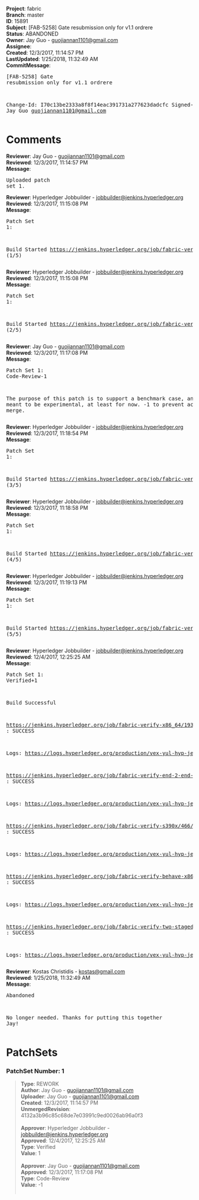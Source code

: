 <strong>Project</strong>: fabric<br><strong>Branch</strong>: master<br><strong>ID</strong>: 15891<br><strong>Subject</strong>: [FAB-5258] Gate resubmission only for v1.1 ordrere<br><strong>Status</strong>: ABANDONED<br><strong>Owner</strong>: Jay Guo - guojiannan1101@gmail.com<br><strong>Assignee</strong>:<br><strong>Created</strong>: 12/3/2017, 11:14:57 PM<br><strong>LastUpdated</strong>: 1/25/2018, 11:32:49 AM<br><strong>CommitMessage</strong>:<br><pre>[FAB-5258] Gate resubmission only for v1.1 ordrere

Change-Id: I70c13be2333a8f8f14eac391731a277623dadcfc
Signed-off-by: Jay Guo <guojiannan1101@gmail.com>
</pre><h1>Comments</h1><strong>Reviewer</strong>: Jay Guo - guojiannan1101@gmail.com<br><strong>Reviewed</strong>: 12/3/2017, 11:14:57 PM<br><strong>Message</strong>: <pre>Uploaded patch set 1.</pre><strong>Reviewer</strong>: Hyperledger Jobbuilder - jobbuilder@jenkins.hyperledger.org<br><strong>Reviewed</strong>: 12/3/2017, 11:15:08 PM<br><strong>Message</strong>: <pre>Patch Set 1:

Build Started https://jenkins.hyperledger.org/job/fabric-verify-x86_64/19325/ (1/5)</pre><strong>Reviewer</strong>: Hyperledger Jobbuilder - jobbuilder@jenkins.hyperledger.org<br><strong>Reviewed</strong>: 12/3/2017, 11:15:08 PM<br><strong>Message</strong>: <pre>Patch Set 1:

Build Started https://jenkins.hyperledger.org/job/fabric-verify-s390x/466/ (2/5)</pre><strong>Reviewer</strong>: Jay Guo - guojiannan1101@gmail.com<br><strong>Reviewed</strong>: 12/3/2017, 11:17:08 PM<br><strong>Message</strong>: <pre>Patch Set 1: Code-Review-1

The purpose of this patch is to support a benchmark case, and it's meant to be experimental, at least for now. -1 to prevent accidental merge.</pre><strong>Reviewer</strong>: Hyperledger Jobbuilder - jobbuilder@jenkins.hyperledger.org<br><strong>Reviewed</strong>: 12/3/2017, 11:18:54 PM<br><strong>Message</strong>: <pre>Patch Set 1:

Build Started https://jenkins.hyperledger.org/job/fabric-verify-end-2-end-x86_64/11024/ (3/5)</pre><strong>Reviewer</strong>: Hyperledger Jobbuilder - jobbuilder@jenkins.hyperledger.org<br><strong>Reviewed</strong>: 12/3/2017, 11:18:58 PM<br><strong>Message</strong>: <pre>Patch Set 1:

Build Started https://jenkins.hyperledger.org/job/fabric-verify-behave-x86_64/13396/ (4/5)</pre><strong>Reviewer</strong>: Hyperledger Jobbuilder - jobbuilder@jenkins.hyperledger.org<br><strong>Reviewed</strong>: 12/3/2017, 11:19:13 PM<br><strong>Message</strong>: <pre>Patch Set 1:

Build Started https://jenkins.hyperledger.org/job/fabric-verify-two-staged-ci-check-x86_64/1876/ (5/5)</pre><strong>Reviewer</strong>: Hyperledger Jobbuilder - jobbuilder@jenkins.hyperledger.org<br><strong>Reviewed</strong>: 12/4/2017, 12:25:25 AM<br><strong>Message</strong>: <pre>Patch Set 1: Verified+1

Build Successful 

https://jenkins.hyperledger.org/job/fabric-verify-x86_64/19325/ : SUCCESS

Logs: https://logs.hyperledger.org/production/vex-yul-hyp-jenkins-3/fabric-verify-x86_64/19325

https://jenkins.hyperledger.org/job/fabric-verify-end-2-end-x86_64/11024/ : SUCCESS

Logs: https://logs.hyperledger.org/production/vex-yul-hyp-jenkins-3/fabric-verify-end-2-end-x86_64/11024

https://jenkins.hyperledger.org/job/fabric-verify-s390x/466/ : SUCCESS

Logs: https://logs.hyperledger.org/production/vex-yul-hyp-jenkins-3/fabric-verify-s390x/466

https://jenkins.hyperledger.org/job/fabric-verify-behave-x86_64/13396/ : SUCCESS

Logs: https://logs.hyperledger.org/production/vex-yul-hyp-jenkins-3/fabric-verify-behave-x86_64/13396

https://jenkins.hyperledger.org/job/fabric-verify-two-staged-ci-check-x86_64/1876/ : SUCCESS

Logs: https://logs.hyperledger.org/production/vex-yul-hyp-jenkins-3/fabric-verify-two-staged-ci-check-x86_64/1876</pre><strong>Reviewer</strong>: Kostas Christidis - kostas@gmail.com<br><strong>Reviewed</strong>: 1/25/2018, 11:32:49 AM<br><strong>Message</strong>: <pre>Abandoned

No longer needed. Thanks for putting this together Jay!</pre><h1>PatchSets</h1><h3>PatchSet Number: 1</h3><blockquote><strong>Type</strong>: REWORK<br><strong>Author</strong>: Jay Guo - guojiannan1101@gmail.com<br><strong>Uploader</strong>: Jay Guo - guojiannan1101@gmail.com<br><strong>Created</strong>: 12/3/2017, 11:14:57 PM<br><strong>UnmergedRevision</strong>: 4132a3b96c85c68de7e03991c9ed0026ab96a0f3<br><br><strong>Approver</strong>: Hyperledger Jobbuilder - jobbuilder@jenkins.hyperledger.org<br><strong>Approved</strong>: 12/4/2017, 12:25:25 AM<br><strong>Type</strong>: Verified<br><strong>Value</strong>: 1<br><br><strong>Approver</strong>: Jay Guo - guojiannan1101@gmail.com<br><strong>Approved</strong>: 12/3/2017, 11:17:08 PM<br><strong>Type</strong>: Code-Review<br><strong>Value</strong>: -1<br><br></blockquote>